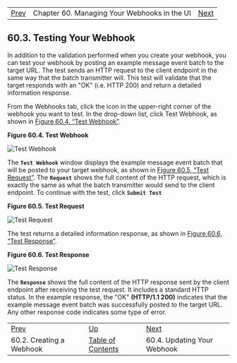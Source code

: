 |     |     |     |
| --- | --- | --- |
| [Prev](web-ui.webhooks.create)  | Chapter 60. Managing Your Webhooks in the UI |  [Next](web-ui.webhooks.update) |

## 60.3. Testing Your Webhook

In addition to the validation performed when you create your webhook, you can test your webhook by posting an example message event batch to the target URL. The test sends an HTTP request to the client endpoint in the same way that the batch transmitter will. This test will validate that the target responds with an "OK" (i.e. HTTP 200) and return a detailed information response.

From the Webhooks tab, click the icon in the upper-right corner of the webhook you want to test. In the drop-down list, click Test Webhook, as shown in [Figure 60.4, “Test Webhook”](web-ui.webhooks.test#figure_test_webhook "Figure 60.4. Test Webhook").

<a name="figure_test_webhook"></a>

**Figure 60.4. Test Webhook**

![Test Webhook](/momentum/web-momo4/images/test_webhook.png)

The **`Test Webhook`** window displays the example message event batch that will be posted to your target webhook, as shown in [Figure 60.5, “Test Request”](web-ui.webhooks.test#figure_test_request "Figure 60.5. Test Request"). The **`Request`** shows the full content of the HTTP request, which is exactly the same as what the batch transmitter would send to the client endpoint. To continue with the test, click **`Submit Test`**

<a name="figure_test_request"></a>

**Figure 60.5. Test Request**

![Test Request](/momentum/web-momo4/images/test_request.png)

The test returns a detailed information response, as shown in [Figure 60.6, “Test Response”](web-ui.webhooks.test#figure_test_response "Figure 60.6. Test Response").

<a name="figure_test_response"></a>

**Figure 60.6. Test Response**

![Test Response](/momentum/web-momo4/images/test_response.png)

The **`Response`** shows the full content of the HTTP response sent by the client endpoint after receiving the test request. It includes a standard HTTP status. In the example response, the "OK" **(HTTP/1.1 200)** indicates that the example message event batch was successfully posted to the target URL. Any other response code indicates some type of error.

|     |     |     |
| --- | --- | --- |
| [Prev](web-ui.webhooks.create)  | [Up](web-ui.webhooks) |  [Next](web-ui.webhooks.update) |
| 60.2. Creating a Webhook  | [Table of Contents](index) |  60.4. Updating Your Webhook |

